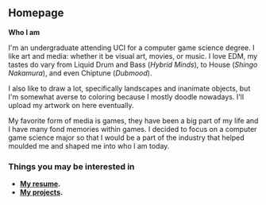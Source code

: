 ## Homepage

**Who I am**

I'm an undergraduate attending UCI for a computer game science degree. I like art and media: whether it be visual art, movies, or music. I love EDM, my tastes do vary from Liquid Drum and Bass (_Hybrid Minds_), to House (_Shingo Nakamura_), and even Chiptune (_Dubmood_). 

I also like to draw a lot, specifically landscapes and inanimate objects, but I'm somewhat averse to coloring because I mostly doodle nowadays. I'll upload my artwork on here eventually.  

My favorite form of media is games, they have been a big part of my life and I have many fond memories within games. I decided to focus on a computer game science major so that I would be a part of the industry that helped moulded me and shaped me into who I am today. 

### Things you may be interested in

- **[My resume](assets/documents/UCI_resume.pdf).**
- **[My projects](https://captnw.github.io/project_display/).**
